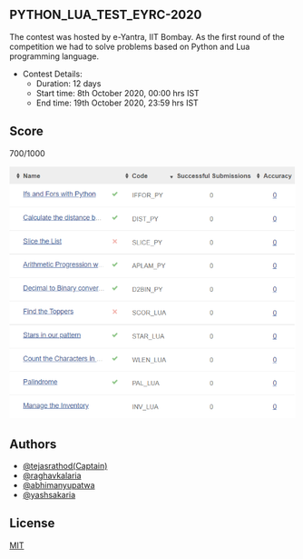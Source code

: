 
## PYTHON_LUA_TEST_EYRC-2020
The contest was hosted by e-Yantra, IIT Bombay. As the first round of the competition we had to solve problems based on Python and Lua programming language.
- Contest Details:
    - Duration: 12 days
    - Start time: 8th October 2020, 00:00 hrs IST
    - End time: 19th October 2020, 23:59 hrs IST
## Score

700/1000

![](https://github.com/TejasARathod/PYTHON_LUA_TEST_EYRC-2020/blob/84f03dcdda7c7e2106e039b6896634f38bb3f75c/Screenshot%20.png)




## Authors

- [@tejasrathod(Captain)](https://www.linkedin.com/in/tejas-rathod-923187189/)
- [@raghavkalaria](raghav.kalaria.btech2019@sitpune.edu.in)
- [@abhimanyupatwa](https://www.linkedin.com/in/abhimanyu-patwa-09ab23192/)
- [@yashsakaria](https://www.linkedin.com/in/yashsakaria/)


## License

[MIT](https://github.com/TejasARathod/PYTHON_LUA_TEST_EYRC-2020/blob/ce8d7ae9dd700472ce0c38f618dd2d8b8d8a6bb7/LICENSE)

